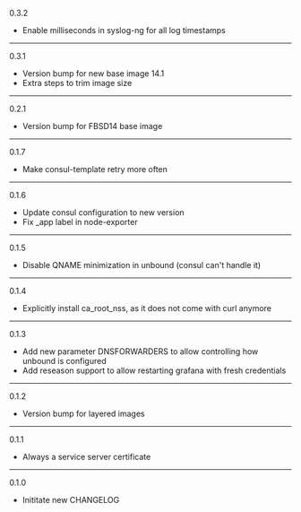 0.3.2

* Enable milliseconds in syslog-ng for all log timestamps

---

0.3.1

* Version bump for new base image 14.1
* Extra steps to trim image size

---

0.2.1

* Version bump for FBSD14 base image

---

0.1.7

* Make consul-template retry more often

---

0.1.6

* Update consul configuration to new version
* Fix _app label in node-exporter

---

0.1.5

* Disable QNAME minimization in unbound (consul can't handle it)

---

0.1.4

* Explicitly install ca_root_nss, as it does not come with curl anymore

---

0.1.3

* Add new parameter DNSFORWARDERS to allow controlling how unbound is configured
* Add reseason support to allow restarting grafana with fresh credentials

---

0.1.2

* Version bump for layered images

---

0.1.1

* Always a service server certificate

---

0.1.0

* Inititate new CHANGELOG

